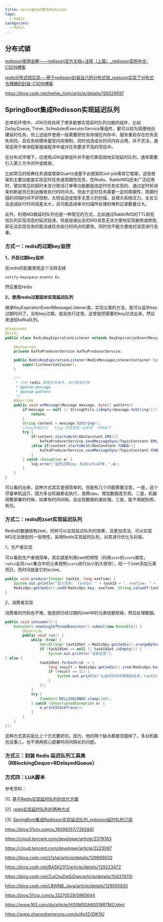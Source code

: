 ```yaml
---
title: springboot整合Redisson
tags:
  - Redis
categories:
  - Redis
---
```



## 分布式锁

[redisson使用全解——redisson官方文档+注释（上篇）_redisson官网中文-CSDN博客](https://blog.csdn.net/A_art_xiang/article/details/125525864)

[redis分布式锁实现---基于redisson封装自己的分布式锁_redsson实现了分布式令牌桶的封装-CSDN博客](https://blog.csdn.net/Hellowenpan/article/details/119320317)

https://blog.csdn.net/heihei_linlin/article/details/126529597







## SpringBoot集成Redisson实现延迟队列

在单机环境中，JDK已经自带了很多能够实现延时队列功能的组件，比如DelayQueue, Timer, ScheduledExecutorService等组件，都可以较为简便地创建延时任务，但上述组件使用一般需要把任务存储在内存中，服务重启存在任务丢失风险，且任务规模体量受内存限制，同时也造成长时间内存占用，并不灵活，通常适用于单进程客服端程序中或对任务要求不高的项目中。

在分布式环境下，仅使用JDK自带组件并不能可靠高效地实现延时队列，通常需要引入第三方中间件或框架。

比如常见的经典任务调度框架Quartz或基于此框架的xxl-job等其它框架，这些框架的主要功能是实现定时任务或周期性任务，在Redis、RabbitMQ还未广泛应用时，譬如常见的超时未支付取消订单等功能都是由定时任务实现的，通过定时轮询来判断是否已到达触发执行的时间点。但由于定时任务需要一定的周期性，周期扫描的间隔时间不好控制，太短会造成很多无意义的扫描，且增大系统压力，太长又会造成执行时间误差太大，且可能造成单次扫描所处理的堆积记录数量过大。

此外，利用MQ做延时队列也是一种常见的方式，比如通过RabbitMQ的TTL和死信队列实现消息的延迟投递，但是投递出去的MQ消息无法方便地实现删除或修改,即无法实现任务的取消或任务执行时间点的更改，同时也不能方便地对消息进行去重。



### 方式一：redis的过期key监控

**1，开启过期key监听**

在redis的配置里把这个注释去掉

~~~
notify-keyspace-events Ex
~~~

然后重启redis

**2，使用redis过期监听实现延迟队列**

继承KeyExpirationEventMessageListener类，实现父类的方法，就可以监听key过期时间了。当有key过期，就会执行这里。这里就把需要的key过滤出来，然后发送给kafka队列。

```java
@Component
@Slf4j
public class RedisKeyExpirationListener extends KeyExpirationEventMessageListener  {
    
    @Autowired
    private KafkaProducerService kafkaProducerService;

    public RedisKeyExpirationListener(RedisMessageListenerContainer listenerContainer) {
        super(listenerContainer);
    }

    /**
     * 针对 redis 数据失效事件，进行数据处理
     * @param message
     * @param pattern
     */
    @Override
    public void onMessage(Message message, byte[] pattern){
        if(message == null || StringUtils.isEmpty(message.toString())){
            return;
        }
        String content = message.toString();
        //key的格式为   flag:时效类型:运单号  示例如下
        try {
            if(content.startsWith(AbnConstant.EMS)){
                kafkaProducerService.sendMessageSync(TopicConstant.EMS_WAYBILL_ABN_QUEUE,content);
            }else if(content.startsWith(AbnConstant.YUNDA)){
                kafkaProducerService.sendMessageSync(TopicConstant.YUNDA_WAYBILL_ABN_QUEUE,content);
            }
        } catch (Exception e) {
            log.error("监控过期key，发送kafka异常，",e);
        }
    }
}
```
可以看的出来，这种方式其实是很简单的，但是有几个问题需要注意，一是，这个尽量单机运行，因为多台机器都会执行，浪费cpu，增加数据库负担。二是，机器频繁部署的时候，如果有时间间隔，会出现数据的漏处理。三是，能不用就别用，有坑。

### 方式二：redis的zset实现延迟队列

Redis的数据结构zset，同样可以实现延迟队列的效果，且更加灵活，可以实现MQ无法做到的一些特性，采用Redis实现延时队列，对其进行优化与封装。

1，生产者实现

可以看到生产者很简单，其实就是利用zset的特性（利用`zset`的`score`属性，`redis`会将`zset`集合中的元素按照`score`进行从小到大排序），给一个zset添加元素而已，而时间就是它的score。

~~~java
public void produce(Integer taskId, long exeTime) {
    System.out.println("加入任务， taskId: " + taskId + ", exeTime: " + exeTime + ", 当前时间：" + LocalDateTime.now());
    RedisOps.getJedis().zadd(RedisOps.key, exeTime, String.valueOf(taskId));
}
~~~

2，消费者实现

消费者的代码也不难，就是把已经过期的zset中的元素给删除掉，然后处理数据。

```java
public void consumer() {
    Executors.newSingleThreadExecutor().submit(new Runnable() {
        @Override
        public void run() {
            while (true) {
                Set<String> taskIdSet = RedisOps.getJedis().zrangeByScore(RedisOps.key, 0, System.currentTimeMillis(), 0, 1);
                if (taskIdSet == null || taskIdSet.isEmpty()) {
                    System.out.println("没有任务");
} else {
                taskIdSet.forEach(id -> {
                    long result = RedisOps.getJedis().zrem(RedisOps.key, id);
                    if (result == 1L) {
                        System.out.println("从延时队列中获取到任务，taskId:" + id + " , 当前时间：" + LocalDateTime.now());
                    }
                });
            }
            try {
                TimeUnit.MILLISECONDS.sleep(100);
            } catch (InterruptedException e) {
                e.printStackTrace();
            }
        }
    }
});

```
这种方式其实是比上个方式要好的。因为，他的两个缺点都被克服掉了。多台机器也没事儿，也不用再担心部署时间间隔长的问题。



### 方式三：封装 Redis 延迟队列工具类（RBlockingDeque+RDelayedQueue）





### 方式四：LUA脚本







参考资料：

[1]. [基于Redis实现延时队列的优化方案](https://blog.csdn.net/u012791490/article/details/125243933)

[2]. [redis实现延时队列的两种方式](https://blog.csdn.net/qq_36268452/article/details/113392170)

[3]. [SpringBoot集成Redisson实现延迟队列_redssion延时队列订阅](https://blog.csdn.net/qq_40087415/article/details/115940092)



https://blog.51cto.com/u_16099257/7262841

https://cloud.tencent.com/developer/article/2379783

https://cloud.tencent.com/developer/article/2223087



https://blog.csdn.net/z1ztai/article/details/129669032

https://blog.csdn.net/BASK2311/article/details/129223472

https://blog.csdn.net/ZuiChuDeQiDian/article/details/104374110

https://blog.csdn.net/LBWNB_Java/article/details/129055830

https://blog.51cto.com/u_13270529/5960644

https://www.163.com/dy/article/HO0M5GA60518R7MO.html

https://www.zhangshengrong.com/p/Ap1ZrDlK10/